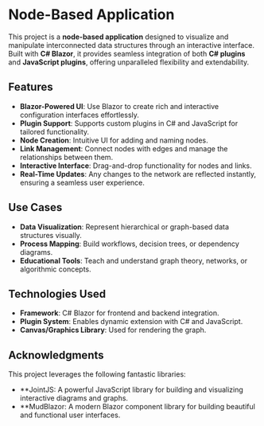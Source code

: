 # Node-Based Application

This project is a **node-based application** designed to visualize and manipulate interconnected data structures through an interactive interface. Built with **C# Blazor**, it provides seamless integration of both **C# plugins** and **JavaScript plugins**, offering unparalleled flexibility and extendability.

## Features

- **Blazor-Powered UI**: Use Blazor to create rich and interactive configuration interfaces effortlessly.  
- **Plugin Support**: Supports custom plugins in C# and JavaScript for tailored functionality.  
- **Node Creation**: Intuitive UI for adding and naming nodes.  
- **Link Management**: Connect nodes with edges and manage the relationships between them.  
- **Interactive Interface**: Drag-and-drop functionality for nodes and links.  
- **Real-Time Updates**: Any changes to the network are reflected instantly, ensuring a seamless user experience.  

## Use Cases

- **Data Visualization**: Represent hierarchical or graph-based data structures visually.  
- **Process Mapping**: Build workflows, decision trees, or dependency diagrams.  
- **Educational Tools**: Teach and understand graph theory, networks, or algorithmic concepts.  

## Technologies Used

- **Framework**: C# Blazor for frontend and backend integration.  
- **Plugin System**: Enables dynamic extension with C# and JavaScript.  
- **Canvas/Graphics Library**: Used for rendering the graph.  

## Acknowledgments
This project leverages the following fantastic libraries:
- **JointJS: A powerful JavaScript library for building and visualizing interactive diagrams and graphs.
- **MudBlazor: A modern Blazor component library for building beautiful and functional user interfaces.